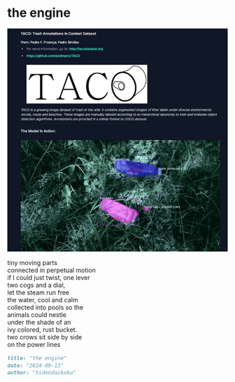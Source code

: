 # the engine
![the engine](images/the%20engine.jpeg)

tiny moving parts<br/>
connected in perpetual motion<br/>
if I could just twist, one lever<br/>
two cogs and a dial,<br/>
let the steam run free<br/>
the water, cool and calm<br/>
collected into pools so the<br/>
animals could nestle<br/>
under the shade of an<br/>
ivy colored, rust bucket.<br/>
two crows sit side by side<br/>
on the power lines

```markdown
title: "the engine"
date: "2024-09-13"
author: "hideodaikoku"
```